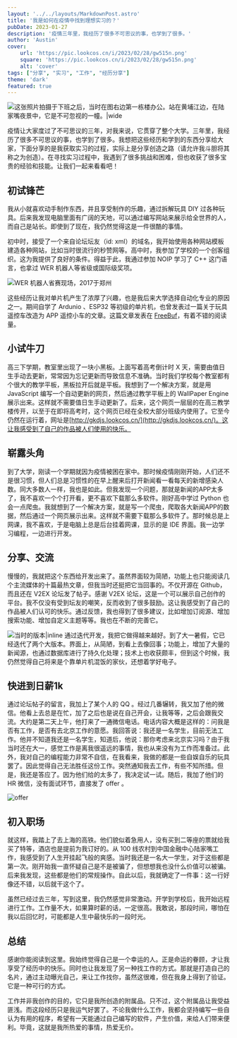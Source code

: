 ```yaml
---
layout: '../../layouts/MarkdownPost.astro'
title: '我是如何在疫情中找到理想实习的？'
pubDate: 2023-01-27
description: '疫情三年里，我经历了很多不可思议的事，也学到了很多。'
author: 'Austin'
cover:
    url: 'https://pic.lookcos.cn/i/2023/02/28/gw515n.png'
    square: 'https://pic.lookcos.cn/i/2023/02/28/gw515n.png'
    alt: 'cover'
tags: ["分享", "实习", "工作", "经历分享"]
theme: 'dark'
featured: true
---
```


![这张照片拍摄于下班之后，当时在图右边第一栋楼办公。站在黄埔江边，在陆家嘴夜景中，它是不可忽视的一幢。|wide](https://pic.lookcos.cn/i/usr/uploads/2020/12/2cb0bededa2363afa418ce60e96c075-1-scaled.jpg)

疫情让大家度过了不可思议的三年，对我来说，它贯穿了整个大学。三年里，我经历了很多不可思议的事，也学到了很多。我想把这些经历和学到的东西分享给大家，下面分享的是我获取实习的过程，实际上是分享创造之路（请允许我斗胆将其称之为创造）。在寻找实习过程中，我遇到了很多挑战和困难，但也收获了很多宝贵的经验和技能。让我们一起来看看吧！

## 初试锋芒

我从小就喜欢动手制作东西，并且享受制作的乐趣，通过拆解玩具 DIY 过各种玩具。后来我发现电脑里面有广阔的天地，可以通过编写网站来展示给全世界的人，而自己是站长。即使到了现在，我仍然觉得这是一件很酷的事情。  

初中时，接受了一个来自论坛坛友（id: xml）的域名，我开始使用各种网站模板建造各种网站，比如当时很流行的秒赞网等。高中时，我参加了学校的一个创客组织。这为我提供了良好的条件。得益于此，我通过参加 NOIP 学习了 C++ 这门语言，也拿过 WER 机器人等省级或国际级奖项。  

![WER 机器人省赛现场，2017于郑州](https://pic.lookcos.cn/i//usr/uploads/2023/01/1812196934.jpg)  

这些经历让我对单片机产生了浓厚了兴趣，也是我后来大学选择自动化专业的原因之一。期间自学了 Ardunio 、ESP32 等初级的单片机，也曾发表过一篇关于玩具遥控车改造为 APP 遥控小车的文章。这篇文章发表在 [FreeBuf](https://www.freebuf.com/articles/others-articles/210044.html)，有着不错的阅读量。

## 小试牛刀

高三下学期，教室里出现了一块小黑板。上面写着高考倒计时 X 天，需要由值日生手动去更新，常常因为忘记更新而导致信息不准确。当时我们学校每个教室都有个很大的教学平板，黑板拉开后就是平板。我想到了一个解决方案，就是用 JavaScript 编写一个自动更新的网页，然后通过教学平板上的 WallPaper Engine 展示出来。这样就不需要值日生手动更新了。后来，这个网页一层层的在高三教学楼传开，以至于在即将高考时，这个网页已经在全校大部分班级内使用了。它至今仍然在运行着，网址是[http://gkdjs.lookcos.cn/](http://gkdjs.lookcos.cn/)。这让我感受到了自己的作品被人们使用的快乐。

## 崭露头角

到了大学，刚读一个学期就因为疫情被困在家中。那时候疫情刚刚开始，人们还不是很习惯，但人们总是习惯性的在早上醒来后打开新闻看一看每天的新增感染人数。同大多数人一样，我也是如此。但我发现一个问题，那就是新闻的APP太多了，我不喜欢一个个打开看，更不喜欢下载那么多软件。刚好高中学过 Python 也会一点爬虫。我就想到了一个解决方案，就是写一个爬虫，爬取各大新闻APP的数据，然后通过一个网页展示出来。这样就不需要下载那么多软件了。那时候总是上网课，我不喜欢，于是电脑上总是后台挂着网课，显示的是 IDE 界面。我一边学习编程，一边进行开发。

## 分享、交流

慢慢的，我就把这个东西给开发出来了。虽然界面较为简陋，功能上也只能阅读几个主流媒体的十篇最热文章，但我当时还挺把它当回事的。不仅开源在 Github，而且还在 V2EX 论坛发了帖子。感谢 V2EX 论坛，这是一个可以展示自己创作的平台。我不仅没有受到坛友的嘲笑，反而收到了很多鼓励。这让我感受到了自己的作品被人们认可的快乐。通过反馈，我也得到了很多建议，比如增加订阅源、增加搜索功能、增加自定义主题等等。我也在不断的完善它。  

![当时的版本|inline](https://pic.lookcos.cn/i/usr/uploads/2023/01/4120026759.png)
通过迭代开发，我把它做得越来越好。到了大一暑假，它已经迭代了两个大版本。界面上，从简陋，到看上去像回事；功能上，增加了大量的新闻源，也通过数据库进行了持久化处理；技术上也收获颇丰，但到这个时候，我仍然觉得自己将来是个靠单片机混饭的家伙，还想着学好电子。

## 快进到日薪1k  

通过论坛帖子的留言，我加上了某个人的 QQ 。经过几番辗转，我又加了他的微信。他看上去总是在忙，加了之后也是说在自己开会，让我等等，之后会跟我交流。大约是第二天上午，他打来了一通微信电话。电话内容大概是这样的：问我是否有工作，是否有去北京工作的意愿。我回答说：我还是一名学生，目前无法工作。他并不知道我还是一名学生，知道后，他说：那你考虑来北京实习吗？由于我当时还在大一，感觉工作是离我很遥远的事情，我也从来没有为工作而准备过。此外，我对自己的编程能力非常不自信，在我看来，我做的都是一些自娱自乐的玩具罢了。因此觉得自己无法胜任这份工作。突然通知我去工作，有些不知所措。但是，我还是答应了。因为他们给的太多了，我决定试一试。随后，我加了他们的 HR 微信，没有面试环节，直接发了 offer 。

![offer](https://pic.lookcos.cn/i/usr/uploads/2023/01/3925532078.png)

## 初入职场  

就这样，我踏上了去上海的高铁。他们貌似着急用人，没有买到二等座的票就给我买了特等，酒店也是提前为我订好的。从 100 线农村到中国金融中心陆家嘴工作，我感受到了人生开挂起飞般的爽感。当时我还是一名大一学生，对于这些都是第一次。刚开始我一直怀疑自己是不是被骗了，但想想我也没什么价值可以被骗。后来我发现，这些都是他们的常规操作。自此以后，我就确定了一件事：这一行好像还不错，以后就干这个了。  

虽然已经过去三年，写到这里，我仍然感觉非常激动。开学到学校后，我开始远程进行工作。工作量不大，如果算时薪的话，一定很高。我敢说，那段时间，哪怕在我以后回忆时，可能都是人生中最快乐的一段时光。

## 总结  

感谢你能阅读到这里。我始终觉得自己是一个幸运的人。正是命运的眷顾，才让我享受了经历中的快乐。同时也让我发现了另一种找工作的方式。那就是打造自己的名片，通过主动曝光自己，来让工作找你，虽然这很难，但在我身上得到了验证。它是一种可行的方式。

工作并非我创作的目的，它只是我所创造的附属品。只不过，这个附属品让我受益匪浅。而这段经历只是我运气好罢了。不论我做什么工作，我都会坚持编写一些自认为有用的程序，希望有一天能通过自己编写的软件，产生价值，来给人们带来便利。毕竟，这就是我所热爱的事情，热爱无价。
